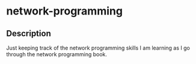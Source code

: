# network-programming

## Description

Just keeping track of the network programming skills I am learning as I go through the network programming book.